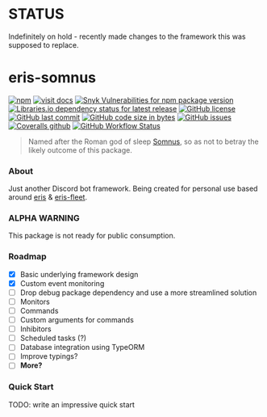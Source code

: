 # STATUS

Indefinitely on hold - recently made changes to the framework this was supposed to replace.

# eris-somnus

[![npm](https://img.shields.io/npm/v/eris-somnus)][npm]
[![visit docs](https://img.shields.io/badge/docs-TypeDoc-informational)][docs]
[![Snyk Vulnerabilities for npm package version](https://img.shields.io/snyk/vulnerabilities/npm/eris-somnus)][npm]
[![Libraries.io dependency status for latest release](https://img.shields.io/librariesio/release/npm/eris-somnus)][npm]
[![GitHub license](https://img.shields.io/github/license/zikeji/eris-somnus)](https://github.com/zikeji/eris-somnus/blob/master/LICENSE)
[![GitHub last commit](https://img.shields.io/github/last-commit/zikeji/eris-somnus)][github]
[![GitHub code size in bytes](https://img.shields.io/github/languages/code-size/zikeji/eris-somnus)][github]
[![GitHub issues](https://img.shields.io/github/issues/zikeji/eris-somnus)](https://github.com/zikeji/eris-somnus/issues)
[![Coveralls github](https://img.shields.io/coveralls/github/zikeji/eris-somnus)][github]
[![GitHub Workflow Status](https://img.shields.io/github/workflow/status/zikeji/eris-somnus/Lint,%20Test,%20Build,%20&%20Coverage)][github]

[npm]: https://www.npmjs.com/package/eris-somnus
[github]: https://github.com/zikeji/eris-somnus
[docs]: https://eris-somnus.zikeji.com

> Named after the Roman god of sleep [Somnus](https://mythology.wikia.org/wiki/Somnus), so as not to betray the likely outcome of this package.

### About

Just another Discord bot framework. Being created for personal use based around [eris](https://github.com/abalabahaha/eris) & [eris-fleet](https://github.com/danclay/eris-fleet).

### ALPHA WARNING

This package is not ready for public consumption.

### Roadmap

- [x] Basic underlying framework design
- [x] Custom event monitoring
- [ ] Drop debug package dependency and use a more streamlined solution
- [ ] Monitors
- [ ] Commands
- [ ] Custom arguments for commands
- [ ] Inhibitors
- [ ] Scheduled tasks (?)
- [ ] Database integration using TypeORM
- [ ] Improve typings?
- [ ] **More?**

### Quick Start

TODO: write an impressive quick start
